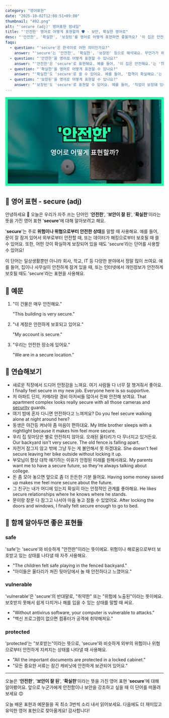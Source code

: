 ```yaml
---
category: "영어표현"
date: "2025-10-02T12:08:51+09:00"
thumbnail: "492.png"
alt: "'secure (adj)' 영어표현 썸네일"
title: "'안전한' 영어로 어떻게 표현할까 🛡️ - 보안, 확실한 영어로"
desc: "'안전한', '확실한', '보장된'를 영어로 어떻게 표현하면 좋을까요? '이 집은 안전해요.', '합격이 확실해요.' 등을 영어로 표현하는 법을 배워봅시다. 다양한 예문을 통해서 연습하고 본인의 표현으로 만들어 보세요."
faqs: 
  - question: "'secure'은 한국어로 어떤 의미인가요?"
    answer: "'secure'는 '안전한', '확실한', '보장된' 등으로 해석돼요. 무언가가 위험에서 보호되거나, 결과가 확실하게 보장된 느낌을 줄 때 써요."
  - question: "'안전한'을 영어로 어떻게 표현할 수 있나요?"
    answer: "'안전한'은 'secure'로 표현해요. 예를 들어, '이 집은 안전해요.'는 'This house is secure.'라고 말해요."
  - question: "'확실한'을 영어로 어떻게 표현할 수 있나요?"
    answer: "'확실한'도 'secure'로 쓸 수 있어요. 예를 들어, '합격이 확실해요.'는 'My admission is secure.'라고 해요."
  - question: "'보장된'을 영어로 어떻게 표현할 수 있나요?"
    answer: "'보장된'도 'secure'로 표현할 수 있어요. 예를 들어, '직업이 보장돼 있어요.'는 'I have a secure job.'이라고 말해요."
---
```


!['secure (adj)' 영어표현](./492.png)

## 🌟 영어 표현 - secure (adj)

안녕하세요 👋 오늘은 우리가 자주 쓰는 단어인 '**안전한**', '**보안이 잘 된**', '**확실한**'이라는 뜻을 가진 영어 표현 '**secure**'에 대해 알아보려고 해요.

'**secure**'는 주로 **위험이나 위협으로부터 안전한 상태**를 말할 때 사용해요. 예를 들어, 문이 잘 잠겨 있어서 외부로부터 안전할 때, 또는 데이터가 해킹으로부터 보호될 때 쓸 수 있어요. 또한, 어떤 것이 확실하게 보장되어 있을 때도 'secure'라는 단어를 사용할 수 있어요!

이 단어는 일상생활뿐만 아니라 회사, 학교, IT 등 다양한 분야에서 정말 많이 쓰여요. 예를 들어, 집이나 사무실이 안전하게 잠겨 있을 때, 또는 인터넷에서 개인정보가 안전하게 보호될 때도 'secure'라는 표현을 사용해요.

## 📖 예문

1. "이 건물은 매우 안전해요."

   "This building is very secure."

2. "내 계정은 안전하게 보호되고 있어요."

   "My account is secure."

3. "우리는 안전한 장소에 있어요."

   "We are in a secure location."



## 💬 연습해보기

<ul data-interactive-list>

  <li data-interactive-item>
    <span data-toggler>새로운 직장에서 드디어 안정감을 느껴요. 여기 사람들 다 너무 잘 챙겨줘서 좋아요.</span>
    <span data-answer>I finally feel secure in my new job. Everyone here is so supportive.</span>
  </li>

  <li data-interactive-item>
    <span data-toggler>저 아파트 단지, 카메라랑 경비 아저씨들 많아서 진짜 안전해 보여요.</span>
    <span data-answer>That apartment complex looks really secure with all those cameras and <a href="/blog/in-english/554.security/">security</a> guards.</span>
  </li>

  <li data-interactive-item>
    <span data-toggler>여기 밤에 혼자 다니면 안전하다고 느껴져요?</span>
    <span data-answer>Do you feel secure walking alone at night around here?</span>
  </li>

  <li data-interactive-item>
    <span data-toggler>동생은 야간등 켜놔야 좀 마음이 편하대요.</span>
    <span data-answer>My little brother sleeps with a nightlight because it makes him feel more secure.</span>
  </li>

  <li data-interactive-item>
    <span data-toggler>우리 집 뒷마당은 별로 안전하지 않아요. 오래된 울타리가 다 무너지고 있거든요.</span>
    <span data-answer>Our backyard isn't very secure. The old fence is falling apart.</span>
  </li>

  <li data-interactive-item>
    <span data-toggler>자전거 잠그지 않고 밖에 그냥 두는 게 불안해서 못 하겠대요.</span>
    <span data-answer>She doesn't feel secure leaving her bike outside without locking it up.</span>
  </li>

  <li data-interactive-item>
    <span data-toggler>부모님이 항상 대학 얘기하는 이유가 안정된 미래를 원해서래요.</span>
    <span data-answer>My parents want me to have a secure future, so they're always talking about college.</span>
  </li>

  <li data-interactive-item>
    <span data-toggler>돈 좀 모아 놓으면 앞으로 좀 더 든든한 기분 들어요.</span>
    <span data-answer>Having some money saved up makes me feel more secure about the future.</span>
  </li>

  <li data-interactive-item>
    <span data-toggler>그 친구는 내가 어디에 있는지 확실히 아는 안정적인 관계를 좋아해요.</span>
    <span data-answer>He likes secure relationships where he knows where he stands.</span>
  </li>

  <li data-interactive-item>
    <span data-toggler>문이랑 창문 다 잠그고 나서야 마음 놓고 잠들 수 있었어요.</span>
    <span data-answer>After locking the doors and windows, I finally felt secure enough to go to bed.</span>
  </li>

</ul>

## 🤝 함께 알아두면 좋은 표현들

### safe

'safe'는 'secure'와 비슷하게 "안전한"이라는 뜻이에요. 위험이나 해로움으로부터 보호받고 있는 상태를 나타낼 때 자주 사용해요.

- "The children felt safe playing in the fenced backyard."
- "아이들은 울타리가 쳐진 뒷마당에서 놀 때 안전하다고 느꼈어요."

### vulnerable

'vulnerable'은 'secure'의 반대말로, "취약한" 또는 "위험에 노출된"이라는 뜻이에요. 보호받지 못해서 쉽게 다치거나 해를 입을 수 있는 상태를 말할 때 써요.

- "Without antivirus software, your computer is vulnerable to attacks."
- "백신 프로그램이 없으면 컴퓨터가 공격에 취약해져요."

### protected

'protected'는 "보호받는"이라는 뜻으로, 'secure'와 비슷하게 외부의 위험이나 위협으로부터 안전하게 지켜지는 상태를 나타낼 때 사용해요.

- "All the important documents are protected in a locked cabinet."
- "모든 중요한 서류는 잠긴 캐비닛에 안전하게 보관되어 있어요."

---

오늘은 '**안전한**', '**보안이 잘 된**', '**확실한**'이라는 뜻을 가진 영어 표현 '**secure**'에 대해 알아봤어요. 앞으로 누군가에게 안전함이나 보안을 강조하고 싶을 때 이 단어를 떠올려 보세요 😊

오늘 배운 표현과 예문들을 꼭 최소 3번씩 소리 내서 읽어보세요. 다음에도 더 재미있고 유익한 영어 표현으로 찾아올게요! 감사합니다!

